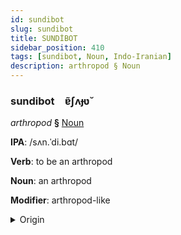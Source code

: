 ```yaml
---
id: sundibot
slug: sundibot
title: SUNDİBOT
sidebar_position: 410
tags: [sundibot, Noun, Indo-Iranian]
description: arthropod § Noun
---
```


### sundibot&emsp;<span kind="abugida">ɐ̃ʃʌɟʋ̆</span>

*arthropod* **§** [Noun](../../tags/Noun)

**IPA**: /sʌn.ˈdi.bɑt/

**Verb**: to be an arthropod

**Noun**: an arthropod

**Modifier**: arthropod-like

<details>
    <summary>Origin</summary>
    Hindi संधिपाद sandhipād /sɐn.dʱi.pɑːd̪/<br/>
    <em>Indo-Iranian Language Family</em>
</details>